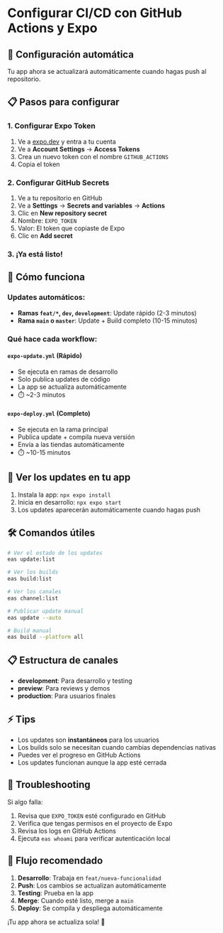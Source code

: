 # Configurar CI/CD con GitHub Actions y Expo

## 🚀 Configuración automática

Tu app ahora se actualizará automáticamente cuando hagas push al repositorio.

## 📋 Pasos para configurar

### 1. Configurar Expo Token

1. Ve a [expo.dev](https://expo.dev) y entra a tu cuenta
2. Ve a **Account Settings** → **Access Tokens**
3. Crea un nuevo token con el nombre `GITHUB_ACTIONS`
4. Copia el token

### 2. Configurar GitHub Secrets

1. Ve a tu repositorio en GitHub
2. Ve a **Settings** → **Secrets and variables** → **Actions**
3. Clic en **New repository secret**
4. Nombre: `EXPO_TOKEN`
5. Valor: El token que copiaste de Expo
6. Clic en **Add secret**

### 3. ¡Ya está listo!

## 🔄 Cómo funciona

### Updates automáticos:

- **Ramas `feat/*`, `dev`, `development`**: Update rápido (2-3 minutos)
- **Rama `main` o `master`**: Update + Build completo (10-15 minutos)

### Qué hace cada workflow:

#### `expo-update.yml` (Rápido)

- Se ejecuta en ramas de desarrollo
- Solo publica updates de código
- La app se actualiza automáticamente
- ⏱️ ~2-3 minutos

#### `expo-deploy.yml` (Completo)

- Se ejecuta en la rama principal
- Publica update + compila nueva versión
- Envía a las tiendas automáticamente
- ⏱️ ~10-15 minutos

## 📱 Ver los updates en tu app

1. Instala la app: `npx expo install`
2. Inicia en desarrollo: `npx expo start`
3. Los updates aparecerán automáticamente cuando hagas push

## 🛠️ Comandos útiles

```bash
# Ver el estado de los updates
eas update:list

# Ver los builds
eas build:list

# Ver los canales
eas channel:list

# Publicar update manual
eas update --auto

# Build manual
eas build --platform all
```

## 📋 Estructura de canales

- **development**: Para desarrollo y testing
- **preview**: Para reviews y demos
- **production**: Para usuarios finales

## ⚡ Tips

- Los updates son **instantáneos** para los usuarios
- Los builds solo se necesitan cuando cambias dependencias nativas
- Puedes ver el progreso en GitHub Actions
- Los updates funcionan aunque la app esté cerrada

## 🚨 Troubleshooting

Si algo falla:

1. Revisa que `EXPO_TOKEN` esté configurado en GitHub
2. Verifica que tengas permisos en el proyecto de Expo
3. Revisa los logs en GitHub Actions
4. Ejecuta `eas whoami` para verificar autenticación local

## 🎯 Flujo recomendado

1. **Desarrollo**: Trabaja en `feat/nueva-funcionalidad`
2. **Push**: Los cambios se actualizan automáticamente
3. **Testing**: Prueba en la app
4. **Merge**: Cuando esté listo, merge a `main`
5. **Deploy**: Se compila y despliega automáticamente

¡Tu app ahora se actualiza sola! 🎉
